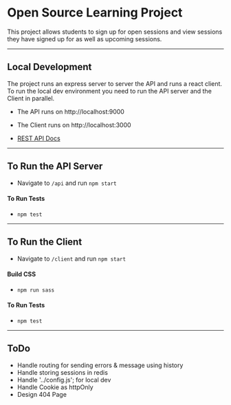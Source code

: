 # Open Source Learning Project

This project allows students to sign up for open sessions and view sessions they have signed up for as well as upcoming sessions.

---

## Local Development 

The project runs an express server to server the API and runs a react client. To run the local dev environment you need to run the API server and the Client in parallel. 

- The API runs on http://localhost:9000

- The Client runs on http://localhost:3000

- [REST API Docs](https://documenter.getpostman.com/view/9632917/SW7gU4tQ?version=latest#9c2c4b83-2ecb-4f5c-a0b5-f6f3fbc52af7)


---

## To Run the API Server

- Navigate to `/api` and run `npm start`

#### To Run Tests

- `npm test`

---

## To Run the Client

- Navigate to `/client` and run `npm start`

#### Build CSS

- `npm run sass`

#### To Run Tests

- `npm test`

---

## ToDo
- Handle routing for sending errors & message using history
- Handle storing sessions in redis
- Handle '../config.js'; for local dev
- Handle Cookie as httpOnly
- Design 404 Page